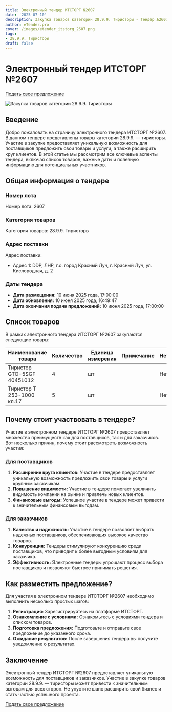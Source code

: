 ```yaml
---
title: Электронный тендер ИТСТОРГ №2607
date: '2025-07-10'
description: Закупка товаров категории 28.9.9. Тиристоры - Тендер №2607
author: eTender.pro
cover: /images/etender_itstorg_2607.png
tags:
- 28.9.9. Тиристоры
draft: false
---
```

# Электронный тендер ИТСТОРГ №2607

[Подать свое предложение](https://itstorg.ru/tender-2607?utm_source=etender)

![Закупка товаров категории 28.9.9. Тиристоры](/images/etender_itstorg_2607.png)

## Введение

Добро пожаловать на страницу электронного тендера ИТСТОРГ №2607. В данном тендере представлены товары категории 28.9.9. — тиристоры. Участие в закупке предоставляет уникальную возможность для поставщиков предложить свои товары и услуги, а также расширить круг клиентов. В этой статье мы рассмотрим все ключевые аспекты тендера, включая список товаров, важные даты и полезную информацию для потенциальных участников.

## Общая информация о тендере

### Номер лота

Номер лота: 2607

### Категория товаров

Категория товаров: 28.9.9. Тиристоры

### Адрес поставки

Адрес поставки:
- Адрес 1: DDP, ЛНР, г.о. город Красный Луч, г. Красный Луч, ул. Кислородная, д. 2

### Даты тендера

- **Дата размещения:** 10 июня 2025 года, 17:00:00
- **Дата обновления:** 10 июня 2025 года, 16:49:47
- **Дата окончания подачи предложений:** 10 июня 2025 года, 17:00:00

## Список товаров

В рамках электронного тендера ИТСТОРГ №2607 закупаются следующие товары:

| Наименование товара | Количество | Единица измерения | Примечание | Нет |
|----------------------|------------|-------------------|------------|-----|
| Тиристор GTO-5SGF 4045L012 | 4 | шт | | Нет |
| Тиристор Т 253-1000 кл.17 | 5 | шт | | Нет |

## Почему стоит участвовать в тендере?

Участие в электронном тендере ИТСТОРГ №2607 предоставляет множество преимуществ как для поставщиков, так и для заказчиков. Вот несколько причин, почему стоит рассмотреть возможность участия:

### Для поставщиков

1. **Расширение круга клиентов:** Участие в тендере предоставляет уникальную возможность предложить свои товары и услуги крупным заказчикам.
2. **Повышение видимости:** Участие в тендере помогает увеличить видимость компании на рынке и привлечь новых клиентов.
3. **Финансовые выгоды:** Успешное участие в тендере может привести к значительным финансовым выгодам.

### Для заказчиков

1. **Качество и надежность:** Участие в тендере позволяет выбрать надежных поставщиков, обеспечивающих высокое качество товаров.
2. **Конкуренция:** Тендеры стимулируют конкуренцию среди поставщиков, что приводит к более выгодным условиям для заказчика.
3. **Эффективность:** Электронные тендеры упрощают процесс выбора поставщиков и позволяют быстрее принимать решения.

## Как разместить предложение?

Для участия в электронном тендере ИТСТОРГ №2607 необходимо выполнить несколько простых шагов:

1. **Регистрация:** Зарегистрируйтесь на платформе ИТСТОРГ.
2. **Ознакомление с условиями:** Ознакомьтесь с условиями тендера и списком товаров.
3. **Подготовка предложения:** Подготовьте и отправьте свое предложение до указанного срока.
4. **Ожидание результатов:** После завершения тендера вы получите уведомление о результатах.

## Заключение

Электронный тендер ИТСТОРГ №2607 предоставляет уникальную возможность для поставщиков и заказчиков. Участие в закупке товаров категории 28.9.9. — тиристоры может привести к значительным выгодам для всех сторон. Не упустите шанс расширить свой бизнес и стать частью успешного проекта.

[Подать свое предложение](https://itstorg.ru/tender-2607?utm_source=etender)